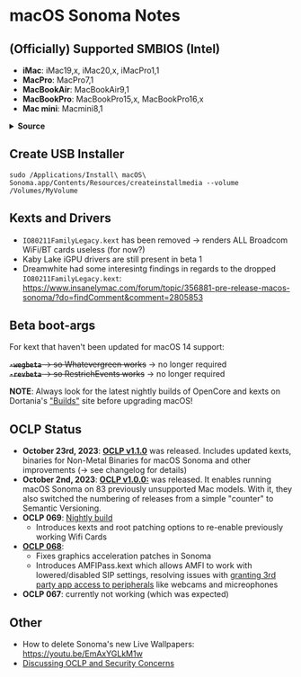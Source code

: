 # macOS Sonoma Notes

## (Officially) Supported SMBIOS (Intel)
- **iMac**: iMac19,x, iMac20,x, iMacPro1,1
- **MacPro**: MacPro7,1
- **MacBookAir**: MacBookAir9,1
- **MacBookPro**: MacBookPro15,x, MacBookPro16,x
- **Mac mini**: Macmini8,1

<details>
<summary><b>Source</b></summary>

![Somona_SMBIOS](https://github.com/5T33Z0/OC-Little-Translated/assets/76865553/9ebc9596-5f1a-4a63-9758-a89018501372)

</details>

## Create USB Installer
```text
sudo /Applications/Install\ macOS\ Sonoma.app/Contents/Resources/createinstallmedia --volume /Volumes/MyVolume
```

## Kexts and Drivers
- `IO80211FamilyLegacy.kext` has been removed &rarr; renders ALL Broadcom WiFi/BT cards useless (for now?)
- Kaby Lake iGPU drivers are still present in beta 1
- Dreamwhite had some interesintg findings in regards to the dropped  `IO80211FamilyLegacy.kext`: https://www.insanelymac.com/forum/topic/356881-pre-release-macos-sonoma/?do=findComment&comment=2805853

## Beta boot-args
For kext that haven't been updated for macOS 14 support:

~~**`-wegbeta`** &rarr; so Whatevergreen works~~ &rarr; no longer required <br> 
~~**`-revbeta`** &rarr; so RestrichEvents works~~ &rarr; no longer required

**NOTE**: Always look for the latest nightly builds of OpenCore and kexts on Dortania's ["Builds"](https://dortania.github.io/builds/) site before upgrading macOS! 

## OCLP Status
- **October 23rd, 2023**: [**OCLP v1.1.0**](https://github.com/dortania/OpenCore-Legacy-Patcher/releases) was released. Includes updated kexts, binaries for Non-Metal Binaries for macOS Sonoma and other improvements (&rarr; see changelog for details)
- **October 2nd, 2023**: [**OCLP v1.0.0:**](https://github.com/dortania/OpenCore-Legacy-Patcher/releases) was released. It enables running macOS Sonoma on 83 previously unsupported Mac models. With it, they also switched the numbering of releases from a simple "counter" to Semantic Versioning.
- **OCLP 069**: [Nightly build](https://github.com/dortania/OpenCore-Legacy-Patcher/pull/1077#issuecomment-1646934494) 
	- Introduces kexts and root patching options to re-enable previously working Wifi Cards
- [**OCLP 068**](https://github.com/dortania/OpenCore-Legacy-Patcher/releases/tag/0.6.8): 
	- Fixes graphics acceleration patches in Sonoma
	- Introduces AMFIPass.kext which allows AMFI to work with lowered/disabled SIP settings, resolving issues with [granting 3rd party app access to peripherals](https://github.com/5T33Z0/OC-Little-Translated/blob/main/13_Peripherals/Fixing_Peripherals.md) like webcams and micreophones
- **OCLP 067**: currently not working (which was expected)

## Other
- How to delete Sonoma's new Live Wallpapers: https://youtu.be/EmAxYGLkM1w
- [Discussing OCLP and Security Concerns](https://forums.macrumors.com/threads/security-for-oclp-opencore-legacy-patcher.2406586/page-2?post=32613005#post-32613005)
